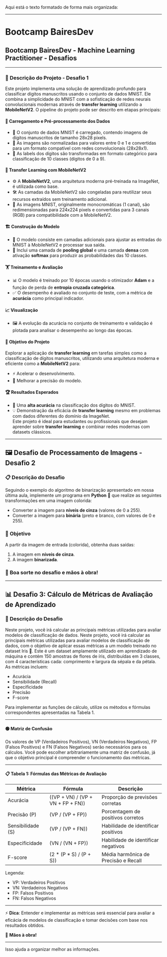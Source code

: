 

Aqui está o texto formatado de forma mais organizada:

---

# Bootcamp BairesDev

## Bootcamp BairesDev - Machine Learning Practitioner - Desafios

---

### 🚀 **Descrição do Projeto - Desafio 1**
Este projeto implementa uma solução de aprendizado profundo para classificar dígitos manuscritos usando o conjunto de dados MNIST. Ele combina a simplicidade do MNIST com a sofisticação de redes neurais convolucionais modernas através de **transfer learning** utilizando a **MobileNetV2**. O pipeline do projeto pode ser descrito em etapas principais:

#### 📂 **Carregamento e Pré-processamento dos Dados**
- 🔹 O conjunto de dados MNIST é carregado, contendo imagens de dígitos manuscritos de tamanho 28x28 pixels.  
- 🔹 As imagens são normalizadas para valores entre 0 e 1 e convertidas para um formato compatível com redes convolucionais (28x28x1).  
- 🔹 As labels dos dígitos são transformadas em formato categórico para classificação de 10 classes (dígitos de 0 a 9).

#### 🧠 **Transfer Learning com MobileNetV2**
- ⚙️ A **MobileNetV2**, uma arquitetura moderna pré-treinada na ImageNet, é utilizada como base.  
- 🛠️ As camadas da MobileNetV2 são congeladas para reutilizar seus recursos extraídos sem treinamento adicional.  
- 🎨 As imagens MNIST, originalmente monocromáticas (1 canal), são redimensionadas para 224x224 pixels e convertidas para 3 canais (RGB) para compatibilidade com a MobileNetV2.

#### 🏗️ **Construção do Modelo**
- 🔧 O modelo consiste em camadas adicionais para ajustar as entradas do MNIST à MobileNetV2 e processar sua saída.  
- 🔗 Inclui uma camada de **pooling global** e uma camada **densa** com ativação **softmax** para produzir as probabilidades das 10 classes.

#### 🏋️ **Treinamento e Avaliação**
- 📊 O modelo é treinado por 10 épocas usando o otimizador **Adam** e a função de perda de **entropia cruzada categórica**.  
- ✅ O desempenho é avaliado no conjunto de teste, com a métrica de **acurácia** como principal indicador.

#### 📈 **Visualização**
- 🖼️ A evolução da acurácia no conjunto de treinamento e validação é plotada para analisar o desempenho ao longo das épocas.

#### 🎯 **Objetivo do Projeto**
Explorar a aplicação de **transfer learning** em tarefas simples como a classificação de dígitos manuscritos, utilizando uma arquitetura moderna e eficiente como a **MobileNetV2** para:
- ⚡ Acelerar o desenvolvimento.  
- 🎯 Melhorar a precisão do modelo.

#### 🏆 **Resultados Esperados**
- 🎉 Uma **alta acurácia** na classificação dos dígitos do MNIST.  
- 💡 Demonstração da eficácia de **transfer learning** mesmo em problemas com dados diferentes do domínio da ImageNet.  
Este projeto é ideal para estudantes ou profissionais que desejam aprender sobre **transfer learning** e combinar redes modernas com datasets clássicos.

---

## 🖼️ **Desafio de Processamento de Imagens - Desafio 2**

### 📋 **Descrição do Desafio**
Seguindo o exemplo do algoritmo de binarização apresentado em nossa última aula, implemente um programa em **Python** 🐍 que realize as seguintes transformações em uma imagem colorida:
- Converter a imagem para **níveis de cinza** (valores de 0 a 255).
- Converter a imagem para **binária** (preto e branco, com valores de 0 e 255).

### 🎯 **Objetivo**
A partir da imagem de entrada (colorida), obtenha duas saídas:
1. A imagem em **níveis de cinza**.
2. A imagem **binarizada**.

### 🚀 **Boa sorte no desafio e mãos à obra!**

---

## 📊 **Desafio 3: Cálculo de Métricas de Avaliação de Aprendizado**

### 📝 **Descrição do Desafio**
Neste projeto, você irá calcular as principais métricas utilizadas para avaliar modelos de classificação de dados. Neste projeto, você irá calcular as principais métricas utilizadas para avaliar modelos de classificação de dados, com o objetivo de aplicar essas métricas a um modelo treinado no dataset Iris 🌸. Este é um dataset amplamente utilizado em aprendizado de máquina e contém 150 amostras de flores de íris, distribuídas em 3 classes, com 4 características cada: comprimento e largura da sépala e da pétala. As métricas incluem:

- Acurácia
- Sensibilidade (Recall)
- Especificidade
- Precisão
- F-score

Para implementar as funções de cálculo, utilize os métodos e fórmulas correspondentes apresentadas na Tabela 1.

---

#### 🟢 **Matriz de Confusão**
Os valores de VP (Verdadeiros Positivos), VN (Verdadeiros Negativos), FP (Falsos Positivos) e FN (Falsos Negativos) serão necessários para os cálculos. Você pode escolher arbitrariamente uma matriz de confusão, já que o objetivo principal é compreender o funcionamento das métricas.

---

#### 📋 **Tabela 1: Fórmulas das Métricas de Avaliação**

| Métrica           | Fórmula | Descrição |
|-------------------|---------|-----------|
| Acurácia          | ((VP + VN) / (VP + VN + FP + FN)) | Proporção de previsões corretas |
| Precisão (P)      | (VP / (VP + FP)) | Porcentagem de positivos corretos |
| Sensibilidade (S) | (VP / (VP + FN)) | Habilidade de identificar positivos |
| Especificidade    | (VN / (VN + FP)) | Habilidade de identificar negativos |
| F-score           | (2 * (P * S) / (P + S)) | Média harmônica de Precisão e Recall |

Legenda:
- VP: Verdadeiros Positivos
- VN: Verdadeiros Negativos
- FP: Falsos Positivos
- FN: Falsos Negativos

---

⚡ **Dica**: Entender e implementar as métricas será essencial para avaliar a eficácia de modelos de classificação e tomar decisões com base nos resultados obtidos.

🚀 **Mãos à obra!**

--- 

Isso ajuda a organizar melhor as informações.
